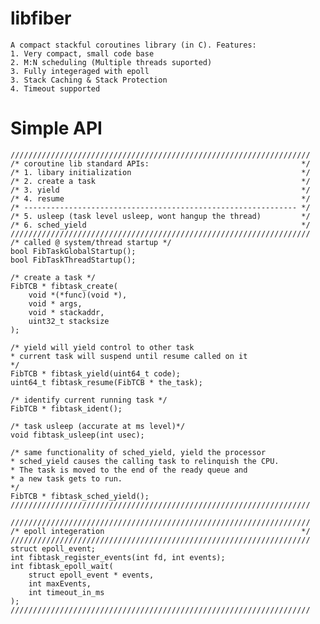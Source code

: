 # libfiber
	
	A compact stackful coroutines library (in C). Features:
	1. Very compact, small code base
	2. M:N scheduling (Multiple threads suported)
	3. Fully integeraged with epoll
	3. Stack Caching & Stack Protection
	4. Timeout supported


# Simple API

	///////////////////////////////////////////////////////////////////
	/* coroutine lib standard APIs:                                  */
	/* 1. libary initialization                                      */
	/* 2. create a task                                              */
	/* 3. yield                                                      */
	/* 4. resume                                                     */
	/* ------------------------------------------------------------- */
	/* 5. usleep (task level usleep, wont hangup the thread)         */
	/* 6. sched_yield                                                */
	///////////////////////////////////////////////////////////////////
	/* called @ system/thread startup */
	bool FibTaskGlobalStartup();
	bool FibTaskThreadStartup();

	/* create a task */
	FibTCB * fibtask_create(
		void *(*func)(void *), 
		void * args, 
		void * stackaddr, 
		uint32_t stacksize
    );

    /* yield will yield control to other task
    * current task will suspend until resume called on it
    */
    FibTCB * fibtask_yield(uint64_t code);
    uint64_t fibtask_resume(FibTCB * the_task);

    /* identify current running task */
    FibTCB * fibtask_ident();

    /* task usleep (accurate at ms level)*/
    void fibtask_usleep(int usec);

    /* same functionality of sched_yield, yield the processor
    * sched_yield causes the calling task to relinquish the CPU.
    * The task is moved to the end of the ready queue and 
    * a new task gets to run.
    */
    FibTCB * fibtask_sched_yield();
    ///////////////////////////////////////////////////////////////////

    ///////////////////////////////////////////////////////////////////
    /* epoll integeration                                            */
    ///////////////////////////////////////////////////////////////////
    struct epoll_event;
    int fibtask_register_events(int fd, int events);
    int fibtask_epoll_wait(
    	struct epoll_event * events, 
    	int maxEvents, 
    	int timeout_in_ms
    );
    ///////////////////////////////////////////////////////////////////
